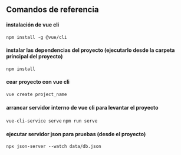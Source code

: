 ## Comandos de referencia

#### instalación de vue cli
`npm install -g @vue/cli`

#### instalar las dependencias del proyecto (ejecutarlo desde la carpeta principal del proyecto)
`npm install`

#### cear proyecto con vue cli
`vue create project_name`

#### arrancar servidor interno de vue cli para levantar el proyecto
`vue-cli-service serve`
`npm run serve`

#### ejecutar servidor json para pruebas (desde el proyecto)
`npx json-server --watch data/db.json`

